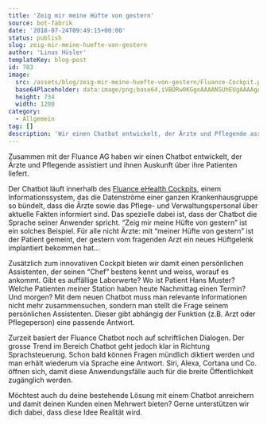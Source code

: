 ```yaml
---
title: 'Zeig mir meine Hüfte von gestern'
source: bot-fabrik
date: '2018-07-24T09:49:15+00:00'
status: publish
slug: zeig-mir-meine-huefte-von-gestern
author: 'Linus Hüsler'
templateKey: blog-post
id: 783
image:
  src: /assets/blog/zeig-mir-meine-huefte-von-gestern/Fluance-Cockpit.png
  base64Placeholder: data:image/png;base64,iVBORw0KGgoAAAANSUhEUgAAAAgAAAAFCAIAAAD38zoCAAAACXBIWXMAAAsTAAALEwEAmpwYAAAAgUlEQVR4nB3NsQ3CMBAF0CupGY+OFtEi5kCioHPDAlSIAdJmAhQRjDGOc+cfn5skDVIWeI+89z2LJBkAZmEWVX29P/S0YRpHFxFZ5nkKPY6muj5qalpXNDf253woqu030vayP98JizAAklLRbIPQerPaGVqCBCB00rMg68FUp1v9B4lsZQLbgM+sAAAAAElFTkSuQmCC
  height: 734
  width: 1200
category:
  - Allgemein
tag: []
description: 'Wir einen Chatbot entwickelt, der Ärzte und Pflegende assistiert und ihnen Auskunft über ihre Patienten liefert. Das spezielle dabei ist, dass der Chatbot die Sprache seiner Anwender spricht. “Zeig mir meine Hüfte von gestern” ist ein solches Beispiel.'
---
```


Zusammen mit der Fluance AG haben wir einen Chatbot entwickelt, der Ärzte und Pflegende assistiert und ihnen Auskunft über ihre Patienten liefert.

Der Chatbot läuft innerhalb des [Fluance eHealth Cockpits](https://fluance.ch/fluance-ehealth-cockpit/), einem Informationssystem, das die Datenströme einer ganzen Krankenhausgruppe so bündelt, dass die Ärzte sowie das Pflege- und Verwaltungspersonal über aktuelle Fakten informiert sind. Das spezielle dabei ist, dass der Chatbot die Sprache seiner Anwender spricht. “Zeig mir meine Hüfte von gestern” ist ein solches Beispiel. Für alle nicht Ärzte: mit “meiner Hüfte von gestern” ist der Patient gemeint, der gestern vom fragenden Arzt ein neues Hüftgelenk implantiert bekommen hat…

Zusätzlich zum innovativen Cockpit bieten wir damit einen persönlichen Assistenten, der seinen “Chef” bestens kennt und weiss, worauf es ankommt. Gibt es auffällige Laborwerte? Wo ist Patient Hans Muster? Welche Patienten meiner Station haben heute Nachmittag einen Termin? Und morgen? Mit dem neuen Chatbot muss man relevante Informationen nicht mehr zusammensuchen, sondern man stellt die Frage seinem persönlichen Assistenten. Dieser gibt abhängig der Funktion (z.B. Arzt oder Pflegeperson) eine passende Antwort.

Zurzeit basiert der Fluance Chatbot noch auf schriftlichen Dialogen. Der grosse Trend im Bereich Chatbot geht jedoch klar in Richtung Sprachsteuerung. Schon bald können Fragen mündlich diktiert werden und man erhält wiederum via Sprache eine Antwort. Siri, Alexa, Cortana und Co. öffnen sich, damit diese Anwendungsfälle auch für die breite Öffentlichkeit zugänglich werden.

Möchtest auch du deine bestehende Lösung mit einem Chatbot anreichern und damit deinen Kunden einen Mehrwert bieten? Gerne unterstützen wir dich dabei, dass diese Idee Realität wird.
